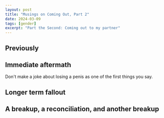 ```yaml
---
layout: post
title: "Musings on Coming Out, Part 2"
date: 2024-03-09
tags: [gender]
excerpt: "Part the Second: Coming out to my partner"
---
```




## Previously

## Immediate aftermath

Don't make a joke about losing a penis as one of the first things you say.

## Longer term fallout

## A breakup, a reconciliation, and another breakup
